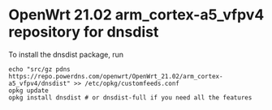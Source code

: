 OpenWrt 21.02 arm_cortex-a5_vfpv4 repository for dnsdist
========

To install the dnsdist package, run

```
echo "src/gz pdns https://repo.powerdns.com/openwrt/OpenWrt_21.02/arm_cortex-a5_vfpv4/dnsdist" >> /etc/opkg/customfeeds.conf
opkg update
opkg install dnsdist # or dnsdist-full if you need all the features
```

